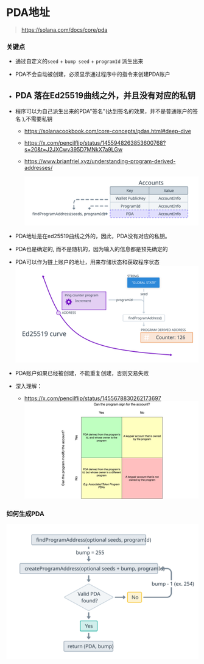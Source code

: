# PDA地址

> https://solana.com/docs/core/pda


### 关键点

- 通过自定义的`seed` + `bump seed` +  `programId` 派生出来
- PDA不会自动被创建，必须显示通过程序中的指令来创建PDA账户
- PDA 落在Ed25519曲线之外，并且没有对应的私钥
  -
- 程序可以为自己派生出来的PDA"签名"(达到签名的效果，并不是普通账户的签名 ),不需要私钥
  - https://solanacookbook.com/core-concepts/pdas.html#deep-dive
  - https://x.com/pencilflip/status/1455948263853600768?s=20&t=J2JXCwv395D7MNkX7a9LGw
  - https://www.brianfriel.xyz/understanding-program-derived-addresses/

    ![](./imgs/pda.svg)


- PDA地址是在ed25519曲线之外的，因此，PDA没有对应的私钥。

- PDA也是确定的, 而不是随机的，因为输入的信息都是预先确定的

- PDA可以作为链上账户的地址，用来存储状态和获取程序状态
    ![](./imgs/address-off-curve.svg)


- PDA账户如果已经被创建，不能重复创建，否则交易失败


- 深入理解：
  - https://x.com/pencilflip/status/1455678830262173697
  ![](./imgs/pda.jpeg)



### 如何生成PDA


  ![](./imgs/pda-derivation.svg)



